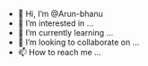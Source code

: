 - 👋 Hi, I’m @Arun-bhanu
- 👀 I’m interested in ...
- 🌱 I’m currently learning ...
- 💞️ I’m looking to collaborate on ...
- 📫 How to reach me ...

<!---
Arun-bhanu/Arun-bhanu is a ✨ special ✨ repository because its `README.md` (this file) appears on your GitHub profile.
You can click the Preview link to take a look at your changes.
--->
